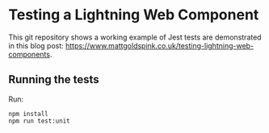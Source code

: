 # Testing a Lightning Web Component

This git repository shows a working example of Jest tests are demonstrated in this blog post: https://www.mattgoldspink.co.uk/testing-lightning-web-components.

## Running the tests

Run:

```
npm install
npm run test:unit
```